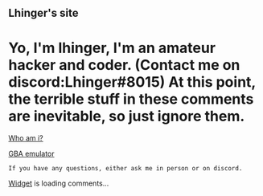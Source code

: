 ## Lhinger's site

# Yo, I'm lhinger, I'm an amateur hacker and coder. (Contact me on discord:Lhinger#8015) At this point, the terrible stuff in these comments are inevitable, so just ignore them.

[Who am i?](https://lhinger.github.io/Whomst/)

[GBA emulator](https://lhinger.github.io/GBA-GAMES/)



   
    
    
    
    
    If you have any questions, either ask me in person or on discord.
    
    
    
    
    
    
    
  
 <div id="HCB_comment_box"><a href="http://www.htmlcommentbox.com">Widget</a> is loading comments...</div>
 <link rel="stylesheet" type="text/css" href="//www.htmlcommentbox.com/static/skins/bootstrap/twitter-bootstrap.css?v=0" />
 <script type="text/javascript" id="hcb"> /*<!--*/ if(!window.hcb_user){hcb_user={};} (function(){var s=document.createElement("script"), l=hcb_user.PAGE || (""+window.location).replace(/'/g,"%27"), h="//www.htmlcommentbox.com";s.setAttribute("type","text/javascript");s.setAttribute("src", h+"/jread?page="+encodeURIComponent(l).replace("+","%2B")+"&mod=%241%24wq1rdBcg%24HDvqzspYr.fHT0Iw3%2Fj0p0"+"&opts=16862&num=10&ts=1499793565439");if (typeof s!="undefined") document.getElementsByTagName("head")[0].appendChild(s);})(); /*-->*/ </script>

   
 
